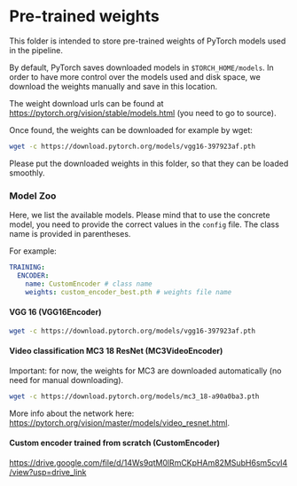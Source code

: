 # Pre-trained weights

This folder is intended to store pre-trained weights of PyTorch models used in the pipeline.

By default, PyTorch saves downloaded models in `$TORCH_HOME/models`.
In order to have more control over the models used and disk space, we download the weights manually and save in this location.

The weight download urls can be found at https://pytorch.org/vision/stable/models.html (you need to go to source).

Once found, the weights can be downloaded for example by wget:
```sh
wget -c https://download.pytorch.org/models/vgg16-397923af.pth
```

Please put the downloaded weights in this folder, so that they can be loaded smoothly.

### Model Zoo

Here, we list the available models.
Please mind that to use the concrete model, you need to provide the correct values in the `config` file.
The class name is provided in parentheses.

For example:
```yaml
TRAINING:
  ENCODER:
    name: CustomEncoder # class name
    weights: custom_encoder_best.pth # weights file name
```

#### VGG 16 (VGG16Encoder)

```sh
wget -c https://download.pytorch.org/models/vgg16-397923af.pth
```

#### Video classification MC3 18 ResNet (MC3VideoEncoder)

Important: for now, the weights for MC3 are downloaded automatically (no need for manual downloading).

```sh
wget -c https://download.pytorch.org/models/mc3_18-a90a0ba3.pth
```

More info about the network here: https://pytorch.org/vision/master/models/video_resnet.html.

#### Custom encoder trained from scratch (CustomEncoder)

https://drive.google.com/file/d/14Ws9qtM0lRmCKpHAm82MSubH6sm5cvI4/view?usp=drive_link

